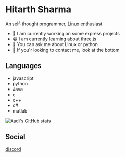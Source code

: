 # Hitarth Sharma 

An self-thought programmer, Linux enthusiast

- 💨 I am currently working on some express projects
- 😁 I am currently learning about three.js
- 🐧 You can ask me about Linux or python
- 📩 If you'r looking to contact me, look at the bottom

## Languages
-  javascript
- python
- Java
- c
- c++
- c#
- matlab


![Aadi's GitHub stats](https://github-readme-stats.vercel.app/api?username=Aadi775&show_icons=true&theme=radical)

## Social
[discord](https://discords.com/bio/p/akabanekarma)
